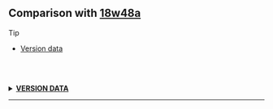 ## Comparison with [18w48a](https://github.com/PixiGeko/Minecraft-generated-data/tree/18w48a)

> [!TIP]
> - [Version data](#version-data)

<br/><br/>
<details><summary><b><ins>VERSION DATA</ins></b><a name="version-data"></a></summary>
<br/>
<table><tr><th></th><th align="left">18w48a</th><th>18w48b</th></tr><tr><td>World version</td><td><pre>1914</pre></td><td><pre>1915</pre></td></tr><tr><td>Protocol version</td><td><pre>448</pre></td><td><pre>449</pre></td></tr></table>
</details>
<hr/>
